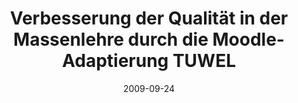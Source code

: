 ---
abstract: ''
authors:
- Marion Scholz
- Martina Seidl
date: '2009-09-24'
featured: false
links:
- name: Publik
  url: https://publik.tuwien.ac.at/showentry.php?ID=178029&lang=2
publication_types:
- '3'
publishDate: '2009-09-24'
title: Verbesserung der Qualität in der Massenlehre durch die Moodle-Adaptierung TUWEL
url_pdf: ''
---